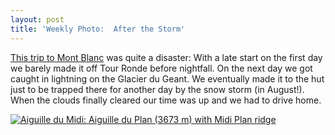 ```yaml
---
layout: post
title: 'Weekly Photo:  After the Storm'
---
```


[This trip to Mont Blanc](http://www.danielarndt.com/trips/show/254-chamonix-success-and-failure) was quite a disaster:  With a late start on the first day we barely made it off Tour Ronde before nightfall.  On the next day we got caught in lightning on the Glacier du Geant.  We eventually made it to the hut just to be trapped there for another day by the snow storm (in August!).  When the clouds finally cleared our time was up and we had to drive home. 

<a href="https://danielarndt.com/albums/show/2081-aiguille-du-midi"><img alt="Aiguille du Midi: Aiguille du Plan (3673 m) with Midi Plan ridge" src="http://photodb.danielarndt.com/2007/2007-0803-aiguilledumidi/2007-0803-2719.aiguilledumidi.4.jpg" title="Aiguille du Midi: Aiguille du Plan (3673 m) with Midi Plan ridge" /></a>
